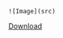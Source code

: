 ```mark down
![Image](src)

```

<!-- Place this tag where you want the button to render. -->
<a class="github-button" href="https://github.com/Styx/styx/archive/HEAD.zip" data-color-scheme="no-preference: light; light: light; dark: dark;" data-icon="octicon-download" data-size="large" aria-label="Download Styx/styx on GitHub">Download</a>
